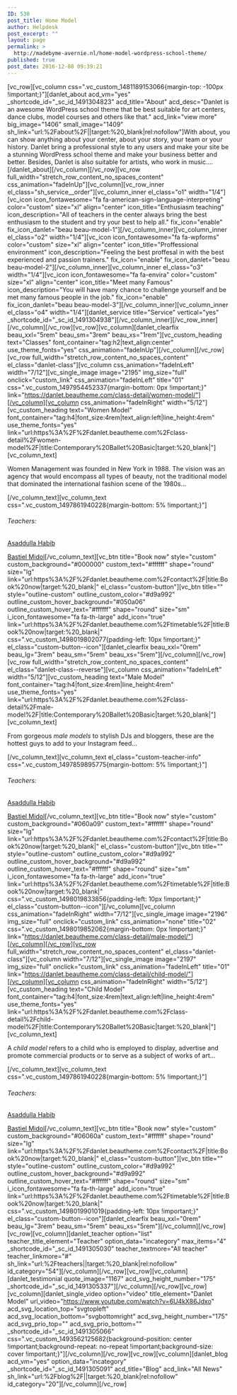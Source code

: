 ```yaml
---
ID: 530
post_title: Home Model
author: Helpdesk
post_excerpt: ""
layout: page
permalink: >
  http://madebyme-avernie.nl/home-model-wordpress-school-theme/
published: true
post_date: 2016-12-08 09:39:21
---
```

[vc_row][vc_column css=".vc_custom_1481189153066{margin-top: -100px !important;}"][danlet_about acd_vm="yes" _shortcode_id="_sc_id_1491304823" acd_title="About" acd_desc="Danlet is an awesome WordPress school theme that be best suitable for art centers, dance clubs, model courses and others like that." acd_link="view more" big_image="1406" small_image="1409" sh_link="url:%2Fabout%2F||target:%20_blank|rel:nofollow"]With about, you can show anything about your center, about your story, your team or your history. Danlet bring a professional style to any users and make your site be a stunning WordPress school theme and make your business better and better. Besides, Danlet is also suitable for artists, who work in music….[/danlet_about][/vc_column][/vc_row][vc_row full_width="stretch_row_content_no_spaces_content" css_animation="fadeInUp"][vc_column][vc_row_inner el_class="sh_service__order"][vc_column_inner el_class="o1" width="1/4"][vc_icon icon_fontawesome="fa fa-american-sign-language-interpreting" color="custom" size="xl" align="center" icon_title="Enthusiasm teaching" icon_description="All of teachers in the center always bring the best enthusiasm to the student and try your best to help all." fix_icon="enable" fix_icon_danlet="beau beau-model-1"][/vc_column_inner][vc_column_inner el_class="o2" width="1/4"][vc_icon icon_fontawesome="fa fa-wpforms" color="custom" size="xl" align="center" icon_title="Proffessional environment" icon_description="Feeling the best proffesal in with the best experienced and passion trainers." fix_icon="enable" fix_icon_danlet="beau beau-model-2"][/vc_column_inner][vc_column_inner el_class="o3" width="1/4"][vc_icon icon_fontawesome="fa fa-envira" color="custom" size="xl" align="center" icon_title="Meet many Famous" icon_description="You will have many chance to challenge yourself and be met many famous people in the job." fix_icon="enable" fix_icon_danlet="beau beau-model-3"][/vc_column_inner][vc_column_inner el_class="o4" width="1/4"][danlet_service title="Service" vertical="yes" _shortcode_id="_sc_id_1491304938"][/vc_column_inner][/vc_row_inner][/vc_column][/vc_row][vc_row][vc_column][danlet_clearfix beau_xxl="5rem" beau_sm="3rem" beau_xs="1rem"][vc_custom_heading text="Classes" font_container="tag:h2|text_align:center" use_theme_fonts="yes" css_animation="fadeInUp"][/vc_column][/vc_row][vc_row full_width="stretch_row_content_no_spaces_content" el_class="danlet-class"][vc_column css_animation="fadeInLeft" width="7/12"][vc_single_image image="2195" img_size="full" onclick="custom_link" css_animation="fadeInLeft" title="01" css=".vc_custom_1497954452337{margin-bottom: 0px !important;}" link="https://danlet.beautheme.com/class-detail/women-model/"][/vc_column][vc_column css_animation="fadeInRight" width="5/12"][vc_custom_heading text="Women Model" font_container="tag:h4|font_size:4rem|text_align:left|line_height:4rem" use_theme_fonts="yes" link="url:https%3A%2F%2Fdanlet.beautheme.com%2Fclass-detail%2Fwomen-model%2F|title:Contemporary%20Ballet%20Basic|target:%20_blank|"][vc_column_text]
<p class="" data-wow-delay="0.15s" data-color="sh_description">Women Management was founded in New York in 1988. The vision was an agency that would encompass all types of beauty, not the traditional model that dominated the international fashion scene of the 1980s...</p>
[/vc_column_text][vc_column_text css=".vc_custom_1497861940228{margin-bottom: 5% !important;}"]
<h6>Teachers:</h6>
<a href="http://danlet.beautheme.com/teacher-profile/alex-fiva/" target="_blank" rel="noopener noreferrer">Asaddulla Habib</a>

<a href="http://danlet.beautheme.com/teacher-profile/bastien-midol/" target="_blank" rel="noopener noreferrer">Bastiel Midol</a>[/vc_column_text][vc_btn title="Book now" style="custom" custom_background="#000000" custom_text="#ffffff" shape="round" size="lg" link="url:https%3A%2F%2Fdanlet.beautheme.com%2Fcontact%2F|title:Book%20now|target:%20_blank|" el_class="custom-button"][vc_btn title="" style="outline-custom" outline_custom_color="#d9a992" outline_custom_hover_background="#050a06" outline_custom_hover_text="#ffffff" shape="round" size="sm" i_icon_fontawesome="fa fa-th-large" add_icon="true" link="url:https%3A%2F%2Fdanlet.beautheme.com%2Ftimetable%2F|title:Book%20now|target:%20_blank|" css=".vc_custom_1498019802077{padding-left: 10px !important;}" el_class="custom-button--icon"][danlet_clearfix beau_xxl="0rem" beau_lg="3rem" beau_sm="5rem" beau_xs="5rem"][/vc_column][/vc_row][vc_row full_width="stretch_row_content_no_spaces_content" el_class="danlet-class--reverse"][vc_column css_animation="fadeInLeft" width="5/12"][vc_custom_heading text="Male Model" font_container="tag:h4|font_size:4rem|line_height:4rem" use_theme_fonts="yes" link="url:https%3A%2F%2Fdanlet.beautheme.com%2Fclass-detail%2Fmale-model%2F|title:Contemporary%20Ballet%20Basic|target:%20_blank|"][vc_column_text]
<p class="" data-wow-delay="0.15s" data-color="sh_description">From gorgeous <em>male models</em> to stylish DJs and bloggers, these are the hottest guys to add to your Instagram feed...</p>
[/vc_column_text][vc_column_text el_class="custom-teacher-info" css=".vc_custom_1497859895775{margin-bottom: 5% !important;}"]
<h6>Teachers:</h6>
<a href="http://danlet.beautheme.com/teacher-profile/alex-fiva/" target="_blank" rel="noopener noreferrer">Asaddulla Habib</a>

<a href="http://danlet.beautheme.com/teacher-profile/bastien-midol/" target="_blank" rel="noopener noreferrer">Bastiel Midol</a>[/vc_column_text][vc_btn title="Book now" style="custom" custom_background="#060a09" custom_text="#ffffff" shape="round" size="lg" link="url:https%3A%2F%2Fdanlet.beautheme.com%2Fcontact%2F|title:Book%20now|target:%20_blank|" el_class="custom-button"][vc_btn title="" style="outline-custom" outline_custom_color="#d9a992" outline_custom_hover_background="#d9a992" outline_custom_hover_text="#ffffff" shape="round" size="sm" i_icon_fontawesome="fa fa-th-large" add_icon="true" link="url:https%3A%2F%2Fdanlet.beautheme.com%2Ftimetable%2F|title:Book%20now|target:%20_blank|" css=".vc_custom_1498019833856{padding-left: 10px !important;}" el_class="custom-button--icon"][/vc_column][vc_column css_animation="fadeInRight" width="7/12"][vc_single_image image="2196" img_size="full" onclick="custom_link" css_animation="none" title="02" css=".vc_custom_1498019852062{margin-bottom: 0px !important;}" link="https://danlet.beautheme.com/class-detail/male-model/"][/vc_column][/vc_row][vc_row full_width="stretch_row_content_no_spaces_content" el_class="danlet-class"][vc_column width="7/12"][vc_single_image image="2197" img_size="full" onclick="custom_link" css_animation="fadeInLeft" title="01" link="https://danlet.beautheme.com/class-detail/child-model/"][/vc_column][vc_column css_animation="fadeInRight" width="5/12"][vc_custom_heading text="Child Model" font_container="tag:h4|font_size:4rem|text_align:left|line_height:4rem" use_theme_fonts="yes" link="url:https%3A%2F%2Fdanlet.beautheme.com%2Fclass-detail%2Fchild-model%2F|title:Contemporary%20Ballet%20Basic|target:%20_blank|"][vc_column_text]
<p class="" data-wow-delay="0.15s" data-color="sh_description">A <em>child model</em> refers to a child who is employed to display, advertise and promote commercial products or to serve as a subject of works of art...</p>
[/vc_column_text][vc_column_text css=".vc_custom_1497861940228{margin-bottom: 5% !important;}"]
<h6>Teachers:</h6>
<a href="http://danlet.beautheme.com/teacher-profile/alex-fiva/" target="_blank" rel="noopener noreferrer">Asaddulla Habib</a>

<a href="http://danlet.beautheme.com/teacher-profile/bastien-midol/" target="_blank" rel="noopener noreferrer">Bastiel Midol</a>[/vc_column_text][vc_btn title="Book now" style="custom" custom_background="#06060a" custom_text="#ffffff" shape="round" size="lg" link="url:https%3A%2F%2Fdanlet.beautheme.com%2Fcontact%2F|title:Book%20now|target:%20_blank|" el_class="custom-button"][vc_btn title="" style="outline-custom" outline_custom_color="#d9a992" outline_custom_hover_background="#d9a992" outline_custom_hover_text="#ffffff" shape="round" size="sm" i_icon_fontawesome="fa fa-th-large" add_icon="true" link="url:https%3A%2F%2Fdanlet.beautheme.com%2Ftimetable%2F|title:Book%20now|target:%20_blank|" css=".vc_custom_1498019901019{padding-left: 10px !important;}" el_class="custom-button--icon"][danlet_clearfix beau_xxl="0rem" beau_lg="3rem" beau_sm="5rem" beau_xs="5rem"][/vc_column][/vc_row][vc_row][vc_column][danlet_teacher option="list" teacher_title_element="Teacher" option_data="incategory" max_items="4" _shortcode_id="_sc_id_1491305030" teacher_textmore="All teacher" teacher_linkmore="#" sh_link="url:%2Fteachers||target:%20_blank|rel:nofollow" id_category="54"][/vc_column][/vc_row][vc_row][vc_column][danlet_testimonial quote_image="1167" acd_svg_height_number="175" _shortcode_id="_sc_id_1491305337"][/vc_column][/vc_row][vc_row][vc_column][danlet_single_video option="video" title_element="Danlet Model" url_video="https://www.youtube.com/watch?v=6U4kX86Jdxo" acd_svg_location_top="svgtopleft" acd_svg_location_bottom="svgbottomright" acd_svg_height_number="175" acd_svg_prio_top="" acd_svg_prio_bottom="" _shortcode_id="_sc_id_1491305066" css=".vc_custom_1493562125682{background-position: center !important;background-repeat: no-repeat !important;background-size: cover !important;}"][/vc_column][/vc_row][vc_row][vc_column][danlet_blog acd_vm="yes" option_data="incategory" _shortcode_id="_sc_id_1491305091" acd_title="Blog" acd_link="All News" sh_link="url:%2Fblog%2F||target:%20_blank|rel:nofollow" id_category="20"][/vc_column][/vc_row]